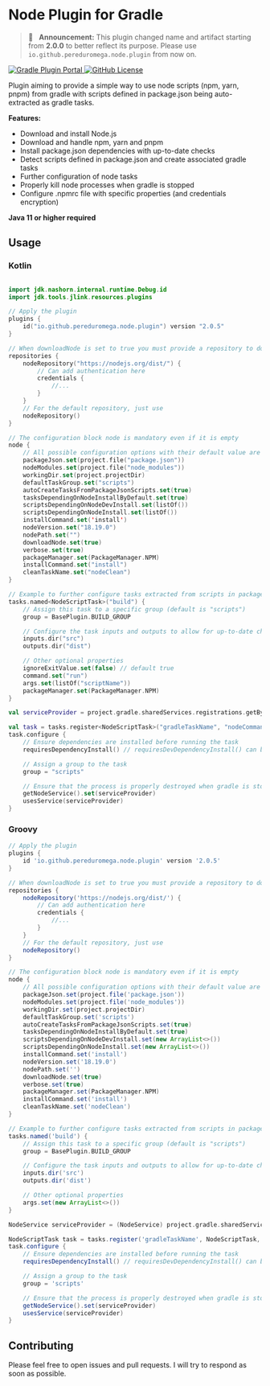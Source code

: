 # Node Plugin for Gradle

> 📣 &nbsp;&nbsp;**Announcement:** This plugin changed name and artifact starting from **2.0.0** to better 
> reflect its purpose. Please use `io.github.pereduromega.node.plugin` from now on.

[![Gradle Plugin Portal](https://img.shields.io/gradle-plugin-portal/v/io.github.pereduromega.node.plugin?label=Gradle%20Plugin%20Portal)
](https://plugins.gradle.org/plugin/io.github.pereduromega.node.plugin)
[![GitHub License](https://img.shields.io/github/license/PeredurOmega/GradleNodePlugin?label=License)
](https://github.com/PeredurOmega/GradleNodePlugin/blob/main/LICENSE)

Plugin aiming to provide a simple way to use node scripts (npm, yarn, pnpm) from gradle with scripts defined in
package.json being auto-extracted as gradle tasks.

**Features:**

* Download and install Node.js
* Download and handle npm, yarn and pnpm
* Install package.json dependencies with up-to-date checks
* Detect scripts defined in package.json and create associated gradle tasks
* Further configuration of node tasks
* Properly kill node processes when gradle is stopped
* Configure .npmrc file with specific properties (and credentials encryption)

**Java 11 or higher required**

## Usage

### Kotlin

```kotlin

import jdk.nashorn.internal.runtime.Debug.id
import jdk.tools.jlink.resources.plugins

// Apply the plugin
plugins {
    id("io.github.pereduromega.node.plugin") version "2.0.5"
}

// When downloadNode is set to true you must provide a repository to download node
repositories {
    nodeRepository("https://nodejs.org/dist/") {
        // Can add authentication here
        credentials {
            //...
        }
    }
    // For the default repository, just use
    nodeRepository()
}

// The configuration block node is mandatory even if it is empty
node {
    // All possible configuration options with their default value are shown below
    packageJson.set(project.file("package.json"))
    nodeModules.set(project.file("node_modules"))
    workingDir.set(project.projectDir)
    defaultTaskGroup.set("scripts")
    autoCreateTasksFromPackageJsonScripts.set(true)
    tasksDependingOnNodeInstallByDefault.set(true)
    scriptsDependingOnNodeDevInstall.set(listOf())
    scriptsDependingOnNodeInstall.set(listOf())
    installCommand.set('install')
    nodeVersion.set("18.19.0")
    nodePath.set("")
    downloadNode.set(true)
    verbose.set(true)
    packageManager.set(PackageManager.NPM)
    installCommand.set("install")
    cleanTaskName.set("nodeClean")
}

// Example to further configure tasks extracted from scripts in package.json
tasks.named<NodeScriptTask>("build") {
    // Assign this task to a specific group (default is "scripts")
    group = BasePlugin.BUILD_GROUP

    // Configure the task inputs and outputs to allow for up-to-date checks
    inputs.dir("src")
    outputs.dir("dist")

    // Other optional properties
    ignoreExitValue.set(false) // default true
    command.set("run")
    args.set(listOf("scriptName"))
    packageManager.set(PackageManager.NPM)
}

val serviceProvider = project.gradle.sharedServices.registrations.getByName(NodeService.NAME) as NodeService

val task = tasks.register<NodeScriptTask>("gradleTaskName", "nodeCommand")
task.configure {
    // Ensure dependencies are installed before running the task
    requiresDependencyInstall() // requiresDevDependencyInstall() can be used to only install dev dependencies

    // Assign a group to the task
    group = "scripts"

    // Ensure that the process is properly destroyed when gradle is stopped
    getNodeService().set(serviceProvider)
    usesService(serviceProvider)
}
```

### Groovy

```groovy
// Apply the plugin
plugins {
    id 'io.github.pereduromega.node.plugin' version '2.0.5'
}

// When downloadNode is set to true you must provide a repository to download node
repositories {
    nodeRepository('https://nodejs.org/dist/') {
        // Can add authentication here
        credentials {
            //...
        }
    }
    // For the default repository, just use
    nodeRepository()
}

// The configuration block node is mandatory even if it is empty
node {
    // All possible configuration options with their default value are shown below
    packageJson.set(project.file('package.json'))
    nodeModules.set(project.file('node_modules'))
    workingDir.set(project.projectDir)
    defaultTaskGroup.set('scripts')
    autoCreateTasksFromPackageJsonScripts.set(true)
    tasksDependingOnNodeInstallByDefault.set(true)
    scriptsDependingOnNodeDevInstall.set(new ArrayList<>())
    scriptsDependingOnNodeInstall.set(new ArrayList<>())
    installCommand.set('install')
    nodeVersion.set('18.19.0')
    nodePath.set('')
    downloadNode.set(true)
    verbose.set(true)
    packageManager.set(PackageManager.NPM)
    installCommand.set('install')
    cleanTaskName.set('nodeClean')
}

// Example to further configure tasks extracted from scripts in package.json
tasks.named('build') {
    // Assign this task to a specific group (default is "scripts")
    group = BasePlugin.BUILD_GROUP

    // Configure the task inputs and outputs to allow for up-to-date checks
    inputs.dir('src')
    outputs.dir('dist')

    // Other optional properties
    args.set(new ArrayList<>())
}

NodeService serviceProvider = (NodeService) project.gradle.sharedServices.registrations.getByName(NodeService.NAME)

NodeScriptTask task = tasks.register('gradleTaskName', NodeScriptTask, 'nodeCommand')
task.configure {
    // Ensure dependencies are installed before running the task
    requiresDependencyInstall() // requiresDevDependencyInstall() can be used to only install dev dependencies

    // Assign a group to the task
    group = 'scripts'

    // Ensure that the process is properly destroyed when gradle is stopped
    getNodeService().set(serviceProvider)
    usesService(serviceProvider)
}
```

## Contributing

Please feel free to open issues and pull requests. I will try to respond as soon as possible.